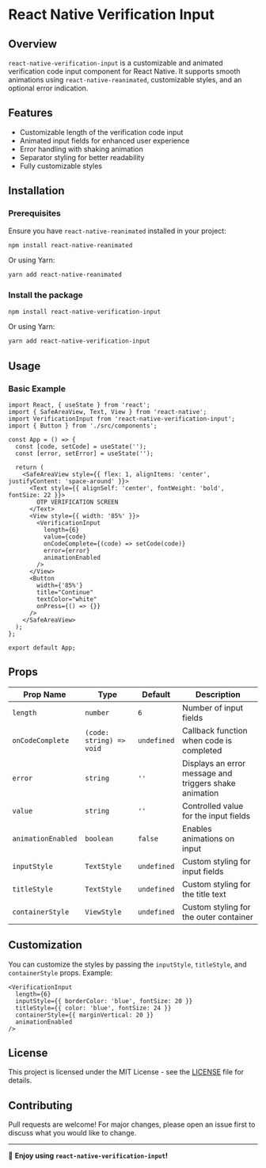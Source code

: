 # React Native Verification Input

## Overview
`react-native-verification-input` is a customizable and animated verification code input component for React Native. It supports smooth animations using `react-native-reanimated`, customizable styles, and an optional error indication.

## Features
- Customizable length of the verification code input
- Animated input fields for enhanced user experience
- Error handling with shaking animation
- Separator styling for better readability
- Fully customizable styles

## Installation

### Prerequisites
Ensure you have `react-native-reanimated` installed in your project:
```sh
npm install react-native-reanimated
```
Or using Yarn:
```sh
yarn add react-native-reanimated
```

### Install the package
```sh
npm install react-native-verification-input
```
Or using Yarn:
```sh
yarn add react-native-verification-input
```

## Usage

### Basic Example
```tsx
import React, { useState } from 'react';
import { SafeAreaView, Text, View } from 'react-native';
import VerificationInput from 'react-native-verification-input';
import { Button } from './src/components';

const App = () => {
  const [code, setCode] = useState('');
  const [error, setError] = useState('');
  
  return (
    <SafeAreaView style={{ flex: 1, alignItems: 'center', justifyContent: 'space-around' }}>
      <Text style={{ alignSelf: 'center', fontWeight: 'bold', fontSize: 22 }}>
        OTP VERIFICATION SCREEN
      </Text>
      <View style={{ width: '85%' }}>
        <VerificationInput
          length={6}
          value={code}
          onCodeComplete={(code) => setCode(code)}
          error={error}
          animationEnabled
        />
      </View>
      <Button
        width={'85%'}
        title="Continue"
        textColor="white"
        onPress={() => {}}
      />
    </SafeAreaView>
  );
};

export default App;
```

## Props
| Prop Name       | Type            | Default | Description |
|----------------|----------------|---------|-------------|
| `length`       | `number`        | `6`     | Number of input fields |
| `onCodeComplete` | `(code: string) => void` | `undefined` | Callback function when code is completed |
| `error`        | `string`        | `''`    | Displays an error message and triggers shake animation |
| `value`        | `string`        | `''`    | Controlled value for the input fields |
| `animationEnabled` | `boolean`   | `false` | Enables animations on input |
| `inputStyle`   | `TextStyle`     | `undefined` | Custom styling for input fields |
| `titleStyle`   | `TextStyle`     | `undefined` | Custom styling for the title text |
| `containerStyle` | `ViewStyle`   | `undefined` | Custom styling for the outer container |

## Customization
You can customize the styles by passing the `inputStyle`, `titleStyle`, and `containerStyle` props. Example:
```tsx
<VerificationInput
  length={6}
  inputStyle={{ borderColor: 'blue', fontSize: 20 }}
  titleStyle={{ color: 'blue', fontSize: 24 }}
  containerStyle={{ marginVertical: 20 }}
  animationEnabled
/>
```

## License
This project is licensed under the MIT License - see the [LICENSE](LICENSE) file for details.

## Contributing
Pull requests are welcome! For major changes, please open an issue first to discuss what you would like to change.

---

🚀 **Enjoy using `react-native-verification-input`!**

